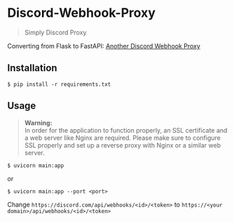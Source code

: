 # Discord-Webhook-Proxy
> Simply Discord Proxy

Converting from Flask to FastAPI: [Another Discord Webhook Proxy](https://devforum.roblox.com/t/another-discord-webhook-proxy/2154490)

## Installation
```
$ pip install -r requirements.txt
```

## Usage
> **Warning:**  
> In order for the application to function properly, an SSL certificate and a web server like Nginx are required. Please make sure to configure SSL properly and set up a reverse proxy with Nginx or a similar web server.

```
$ uvicorn main:app
```
or
```
$ uvicorn main:app --port <port>
```

Change `https://discord.com/api/webhooks/<id>/<token>` to `https://<your domain>/api/webhooks/<id>/<token>`
